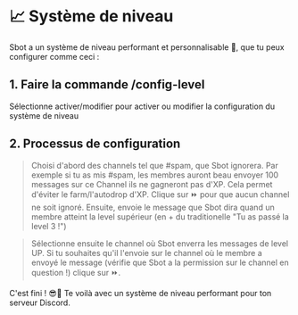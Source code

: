 # 📈 Système de niveau

Sbot a un système de niveau performant et personnalisable 🎉, que tu peux configurer comme ceci :

## 1. Faire la commande /config-level

Sélectionne activer/modifier pour activer ou modifier la configuration du système de niveau 

## 2. Processus de configuration

> Choisi d'abord des channels tel que #spam, que Sbot ignorera. Par exemple si tu as mis #spam, les membres auront beau envoyer 100 messages sur ce Channel ils ne gagneront pas d'XP. Cela permet d'éviter le farm/l'autodrop d'XP.
Clique sur ⏩ pour que aucun channel ne soit ignoré.
> Ensuite, envoie le message que Sbot dira quand un membre atteint la level supérieur (en + du traditionelle "Tu as passé la level 3 !")

> Sélectionne ensuite le channel où Sbot enverra les messages de level UP. Si tu souhaites qu'il l'envoie sur le channel où le membre a envoyé le message (vérifie que Sbot a la permission sur le channel en question !) clique sur ⏩.

C'est fini ! 😎🎉 Te voilà avec un système de niveau performant pour ton serveur Discord.